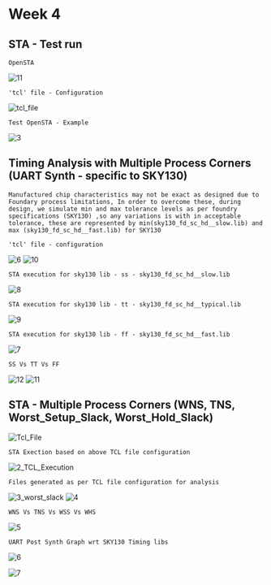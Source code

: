 # Week 4

## STA - Test run

```OpenSTA```

![11](https://github.com/adhiiiii/Hardware-Design---VLSI/assets/47310995/d81cb47c-ee9d-4b86-bd13-28d88388b69f)

``` 'tcl' file - Configuration ```

![tcl_file](https://github.com/adhiiiii/Hardware-Design---VLSI/assets/47310995/49e99aa4-f079-453e-8557-3be677fab7a5)

``` Test OpenSTA - Example ```

![3](https://github.com/adhiiiii/Hardware-Design---VLSI/assets/47310995/da3ed21a-2990-4e44-b9f5-b0dbaf3403b8)

 ## Timing Analysis with Multiple Process Corners (UART Synth - specific to SKY130)
```Manufactured chip characteristics may not be exact as designed due to Foundary process limitations, In order to overcome these, during design, we simulate min and max tolerance levels as per foundry specifications (SKY130) ,so any variations is with in acceptable tolerance, these are represented by min(sky130_fd_sc_hd__slow.lib) and max (sky130_fd_sc_hd__fast.lib) for SKY130```


 ``` 'tcl' file - configuration ```
 
![6](https://github.com/adhiiiii/Hardware-Design---VLSI/assets/47310995/24260f71-cb1a-4a7b-96c7-c721be76fa36)
![10](https://github.com/adhiiiii/Hardware-Design---VLSI/assets/47310995/c92fd683-2c96-4c7d-879f-107709a7f098) 

``` STA execution for sky130 lib - ss - sky130_fd_sc_hd__slow.lib ```


![8](https://github.com/adhiiiii/Hardware-Design---VLSI/assets/47310995/b1292794-72b5-4dd8-bcab-ca87fcaa7fcd)


``` STA execution for sky130 lib - tt - sky130_fd_sc_hd__typical.lib ```

![9](https://github.com/adhiiiii/Hardware-Design---VLSI/assets/47310995/c800b3a8-fe7b-4f03-af92-afb4eea8f16f)

``` STA execution for sky130 lib - ff - sky130_fd_sc_hd__fast.lib ```

 ![7](https://github.com/adhiiiii/Hardware-Design---VLSI/assets/47310995/77c52138-d112-415c-9edf-3d9dae6d72c5)

``` SS Vs TT Vs FF ```

![12](https://github.com/adhiiiii/Hardware-Design---VLSI/assets/47310995/5c036e93-e0fc-4523-ac26-c49b3b96a9c7)
![11](https://github.com/adhiiiii/Hardware-Design---VLSI/assets/47310995/387a3586-91dc-48e8-87a5-df4d35912e4a)

## STA - Multiple Process Corners (WNS, TNS, Worst_Setup_Slack, Worst_Hold_Slack)

![Tcl_File](https://github.com/user-attachments/assets/e2f5faec-66f6-4100-b4b2-35e363cf5e91)

``` STA Exection based on above TCL file configuration ``` 

![2_TCL_Execution](https://github.com/user-attachments/assets/cf14d998-ce3a-4ddf-b6ef-38d840ebaadd)

``` Files generated as per TCL file configuration for analysis ```

![3_worst_slack](https://github.com/user-attachments/assets/45534c93-bb7d-47d3-abbd-bd3600741039)
![4](https://github.com/user-attachments/assets/63a31690-dda3-4577-b445-5c7eafb3215c)

``` WNS Vs TNS Vs WSS Vs WHS ```

![5](https://github.com/user-attachments/assets/46f53bdd-4d33-4ed6-8503-0e0a5adece84)

``` UART Post Synth Graph wrt SKY130 Timing libs ```

![6](https://github.com/user-attachments/assets/a37012b4-6abd-496e-97d1-71dbbe105069)

![7](https://github.com/user-attachments/assets/0180583a-adf5-4ab2-804d-e5aab496323a)
